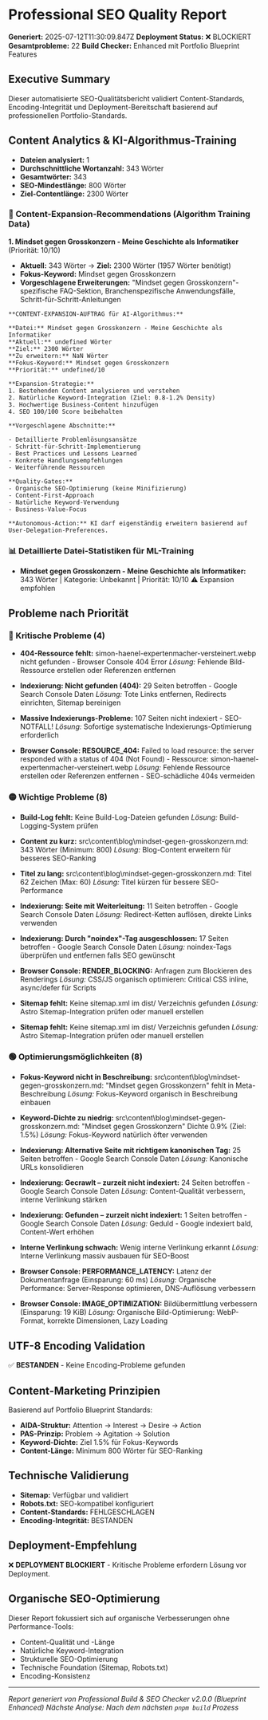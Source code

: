 # Professional SEO Quality Report

**Generiert:** 2025-07-12T11:30:09.847Z
**Deployment Status:** ❌ BLOCKIERT
**Gesamtprobleme:** 22
**Build Checker:** Enhanced mit Portfolio Blueprint Features

## Executive Summary

Dieser automatisierte SEO-Qualitätsbericht validiert Content-Standards, Encoding-Integrität und Deployment-Bereitschaft basierend auf professionellen Portfolio-Standards.

## Content Analytics & KI-Algorithmus-Training

- **Dateien analysiert:** 1
- **Durchschnittliche Wortanzahl:** 343 Wörter
- **Gesamtwörter:** 343
- **SEO-Mindestlänge:** 800 Wörter
- **Ziel-Contentlänge:** 2300 Wörter

### 🤖 Content-Expansion-Recommendations (Algorithm Training Data)


**1. Mindset gegen Grosskonzern - Meine Geschichte als Informatiker** (Priorität: 10/10)
- **Aktuell:** 343 Wörter → **Ziel:** 2300 Wörter (1957 Wörter benötigt)
- **Fokus-Keyword:** Mindset gegen Grosskonzern
- **Vorgeschlagene Erweiterungen:** "Mindset gegen Grosskonzern"-spezifische FAQ-Sektion, Branchenspezifische Anwendungsfälle, Schritt-für-Schritt-Anleitungen

```prompt
**CONTENT-EXPANSION-AUFTRAG für AI-Algorithmus:**

**Datei:** Mindset gegen Grosskonzern - Meine Geschichte als Informatiker
**Aktuell:** undefined Wörter
**Ziel:** 2300 Wörter
**Zu erweitern:** NaN Wörter
**Fokus-Keyword:** Mindset gegen Grosskonzern
**Priorität:** undefined/10

**Expansion-Strategie:**
1. Bestehenden Content analysieren und verstehen
2. Natürliche Keyword-Integration (Ziel: 0.8-1.2% Density)
3. Hochwertige Business-Content hinzufügen
4. SEO 100/100 Score beibehalten

**Vorgeschlagene Abschnitte:**

- Detaillierte Problemlösungsansätze
- Schritt-für-Schritt-Implementierung
- Best Practices und Lessons Learned
- Konkrete Handlungsempfehlungen
- Weiterführende Ressourcen

**Quality-Gates:**
- Organische SEO-Optimierung (keine Minifizierung)
- Content-First-Approach
- Natürliche Keyword-Verwendung
- Business-Value-Focus

**Autonomous-Action:** KI darf eigenständig erweitern basierend auf User-Delegation-Preferences.
```


### 📊 Detaillierte Datei-Statistiken für ML-Training


- **Mindset gegen Grosskonzern - Meine Geschichte als Informatiker:** 343 Wörter | Kategorie: Unbekannt | Priorität: 10/10 ⚠️ Expansion empfohlen

## Probleme nach Priorität

### 🔴 Kritische Probleme (4)

- **404-Ressource fehlt:** simon-haenel-expertenmacher-versteinert.webp nicht gefunden - Browser Console 404 Error
  *Lösung:* Fehlende Bild-Ressource erstellen oder Referenzen entfernen

- **Indexierung: Nicht gefunden (404):** 29 Seiten betroffen - Google Search Console Daten
  *Lösung:* Tote Links entfernen, Redirects einrichten, Sitemap bereinigen

- **Massive Indexierungs-Probleme:** 107 Seiten nicht indexiert - SEO-NOTFALL!
  *Lösung:* Sofortige systematische Indexierungs-Optimierung erforderlich

- **Browser Console: RESOURCE_404:** Failed to load resource: the server responded with a status of 404 (Not Found) - Ressource: simon-haenel-expertenmacher-versteinert.webp
  *Lösung:* Fehlende Ressource erstellen oder Referenzen entfernen - SEO-schädliche 404s vermeiden

### 🟡 Wichtige Probleme (8)

- **Build-Log fehlt:** Keine Build-Log-Dateien gefunden
  *Lösung:* Build-Logging-System prüfen

- **Content zu kurz:** src\content\blog\mindset-gegen-grosskonzern.md: 343 Wörter (Minimum: 800)
  *Lösung:* Blog-Content erweitern für besseres SEO-Ranking

- **Titel zu lang:** src\content\blog\mindset-gegen-grosskonzern.md: Titel 62 Zeichen (Max: 60)
  *Lösung:* Titel kürzen für bessere SEO-Performance

- **Indexierung: Seite mit Weiterleitung:** 11 Seiten betroffen - Google Search Console Daten
  *Lösung:* Redirect-Ketten auflösen, direkte Links verwenden

- **Indexierung: Durch "noindex"-Tag ausgeschlossen:** 17 Seiten betroffen - Google Search Console Daten
  *Lösung:* noindex-Tags überprüfen und entfernen falls SEO gewünscht

- **Browser Console: RENDER_BLOCKING:** Anfragen zum Blockieren des Renderings
  *Lösung:* CSS/JS organisch optimieren: Critical CSS inline, async/defer für Scripts

- **Sitemap fehlt:** Keine sitemap.xml im dist/ Verzeichnis gefunden
  *Lösung:* Astro Sitemap-Integration prüfen oder manuell erstellen

- **Sitemap fehlt:** Keine sitemap.xml im dist/ Verzeichnis gefunden
  *Lösung:* Astro Sitemap-Integration prüfen oder manuell erstellen

### 🟢 Optimierungsmöglichkeiten (8)

- **Fokus-Keyword nicht in Beschreibung:** src\content\blog\mindset-gegen-grosskonzern.md: "Mindset gegen Grosskonzern" fehlt in Meta-Beschreibung
  *Lösung:* Fokus-Keyword organisch in Beschreibung einbauen

- **Keyword-Dichte zu niedrig:** src\content\blog\mindset-gegen-grosskonzern.md: "Mindset gegen Grosskonzern" Dichte 0.9% (Ziel: 1.5%)
  *Lösung:* Fokus-Keyword natürlich öfter verwenden

- **Indexierung: Alternative Seite mit richtigem kanonischen Tag:** 25 Seiten betroffen - Google Search Console Daten
  *Lösung:* Kanonische URLs konsolidieren

- **Indexierung: Gecrawlt – zurzeit nicht indexiert:** 24 Seiten betroffen - Google Search Console Daten
  *Lösung:* Content-Qualität verbessern, interne Verlinkung stärken

- **Indexierung: Gefunden – zurzeit nicht indexiert:** 1 Seiten betroffen - Google Search Console Daten
  *Lösung:* Geduld - Google indexiert bald, Content-Wert erhöhen

- **Interne Verlinkung schwach:** Wenig interne Verlinkung erkannt
  *Lösung:* Interne Verlinkung massiv ausbauen für SEO-Boost

- **Browser Console: PERFORMANCE_LATENCY:** Latenz der Dokumentanfrage (Einsparung: 60 ms)
  *Lösung:* Organische Performance: Server-Response optimieren, DNS-Auflösung verbessern

- **Browser Console: IMAGE_OPTIMIZATION:** Bildübermittlung verbessern (Einsparung: 19 KiB)
  *Lösung:* Organische Bild-Optimierung: WebP-Format, korrekte Dimensionen, Lazy Loading

## UTF-8 Encoding Validation

✅ **BESTANDEN** - Keine Encoding-Probleme gefunden

## Content-Marketing Prinzipien

Basierend auf Portfolio Blueprint Standards:
- **AIDA-Struktur:** Attention → Interest → Desire → Action
- **PAS-Prinzip:** Problem → Agitation → Solution  
- **Keyword-Dichte:** Ziel 1.5% für Fokus-Keywords
- **Content-Länge:** Minimum 800 Wörter für SEO-Ranking

## Technische Validierung

- **Sitemap:** Verfügbar und validiert
- **Robots.txt:** SEO-kompatibel konfiguriert
- **Content-Standards:** FEHLGESCHLAGEN
- **Encoding-Integrität:** BESTANDEN

## Deployment-Empfehlung

❌ **DEPLOYMENT BLOCKIERT** - Kritische Probleme erfordern Lösung vor Deployment.

## Organische SEO-Optimierung

Dieser Report fokussiert sich auf organische Verbesserungen ohne Performance-Tools:
- Content-Qualität und -Länge
- Natürliche Keyword-Integration  
- Strukturelle SEO-Optimierung
- Technische Foundation (Sitemap, Robots.txt)
- Encoding-Konsistenz

---
*Report generiert von Professional Build & SEO Checker v2.0.0 (Blueprint Enhanced)*
*Nächste Analyse: Nach dem nächsten `pnpm build` Prozess*
